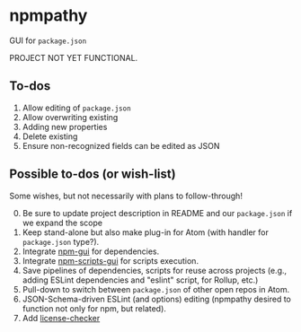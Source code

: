 # npmpathy

GUI for `package.json`

PROJECT NOT YET FUNCTIONAL.

## To-dos

1. Allow editing of `package.json`
  1. Allow overwriting existing
  1. Adding new properties
  1. Delete existing
  1. Ensure non-recognized fields can be edited as JSON

## Possible to-dos (or wish-list)

Some wishes, but not necessarily with plans to follow-through!

0. Be sure to update project description in README and our
    `package.json` if we expand the scope
1. Keep stand-alone but also make plug-in for Atom (with handler for
    `package.json` type?).
1. Integrate [npm-gui](https://www.npmjs.com/package/npm-gui) for dependencies.
1. Integrate [npm-scripts-gui](https://www.npmjs.com/package/npm-scripts-gui)
    for scripts execution.
1. Save pipelines of dependencies, scripts for reuse across projects (e.g.,
    adding ESLint dependencies and "eslint" script, for Rollup, etc.)
1. Pull-down to switch between `package.json` of other open repos in Atom.
1. JSON-Schema-driven ESLint (and options) editing (npmpathy desired to
    function not only for npm, but related).
1. Add [license-checker](https://www.npmjs.com/package/license-checker)
